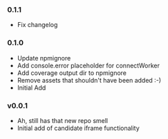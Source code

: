 ### 0.1.1

* Fix changelog

### 0.1.0

* Update npmignore
* Add console.error placeholder for connectWorker
* Add coverage output dir to npmignore
* Remove assets that shouldn't have been added :-)
* Initial Add

### v0.0.1
* Ah, still has that new repo smell
* Initial add of candidate iframe functionality
